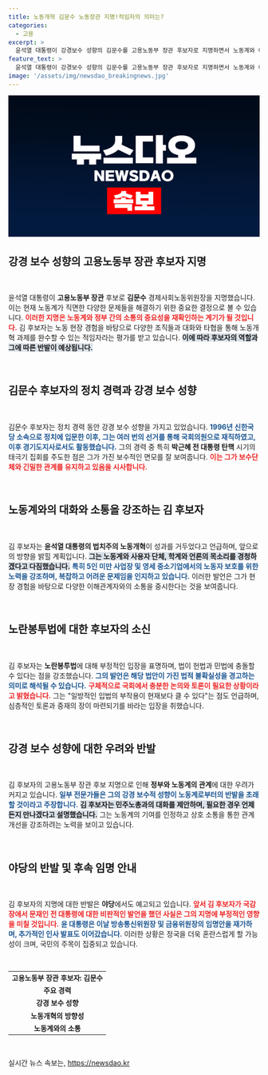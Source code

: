 ```yaml
---
title: 노동개혁 김문수 노동장관 지명!적임자의 의미는?
categories:
  - 고용
excerpt: >
  윤석열 대통령이 강경보수 성향의 김문수를 고용노동부 장관 후보자로 지명하면서 노동계와 야당의 반발이 예고되고 있다. 김 후보자는 노동개혁 과제를 강조하며 대화를 통한 협력을 약속했지만, 과거 발언으로 인한 논란이 불가피할 전망이다. 클릭 전쟁의 서막이 올랐다!
feature_text: >
  윤석열 대통령이 강경보수 성향의 김문수를 고용노동부 장관 후보자로 지명하면서 노동계와 야당의 반발이 예고되고 있다. 김 후보자는 노동개혁 과제를 강조하며 대화를 통한 협력을 약속했지만, 과거 발언으로 인한 논란이 불가피할 전망이다. 클릭 전쟁의 서막이 올랐다!
image: '/assets/img/newsdao_breakingnews.jpg'
---
```


<p><img src="/assets/img/newsdao_breakingnews.jpg" alt="cryptoinkorea 속보" /></p>

<h2 data-ke-size="size26">강경 보수 성향의 고용노동부 장관 후보자 지명</h2>

<p data-ke-size="size16">&nbsp;</p>

<p>윤석열 대통령이 <strong>고용노동부 장관</strong> 후보로 <strong>김문수</strong> 경제사회노동위원장을 지명했습니다. 이는 현재 노동계가 직면한 다양한 문제들을 해결하기 위한 중요한 결정으로 볼 수 있습니다. <b><span style="color: #ee2323;">이러한 지명은 노동계와 정부 간의 소통의 중요성을 재확인하는 계기가 될 것입니다.</span></b> 김 후보자는 노동 현장 경험을 바탕으로 다양한 조직들과 대화와 타협을 통해 노동개혁 과제를 완수할 수 있는 적임자라는 평가를 받고 있습니다. <b><span style="background-color: #21538527;">이에 따라 후보자의 역할과 그에 따른 반발이 예상됩니다.</span></b></p>

<p data-ke-size="size16">&nbsp;</p>

<h2 data-ke-size="size26">김문수 후보자의 정치 경력과 강경 보수 성향</h2>

<p data-ke-size="size16">&nbsp;</p>

<p>김문수 후보자는 정치 경력 동안 강경 보수 성향을 가지고 있었습니다. <b><span style="color: #1a5490;">1996년 신한국당 소속으로 정치에 입문한 이후, 그는 여러 번의 선거를 통해 국회의원으로 재직하였고, 이후 경기도지사로서도 활동했습니다.</span></b> 그의 경력 중 특히 <strong>박근혜 전 대통령 탄핵</strong> 시기의 태극기 집회를 주도한 점은 그가 가진 보수적인 면모를 잘 보여줍니다. <b><span style="color: #ee2323;">이는 그가 보수단체와 긴밀한 관계를 유지하고 있음을 시사합니다.</span></b> </p>

<p data-ke-size="size16">&nbsp;</p>

<h2 data-ke-size="size26">노동계와의 대화와 소통을 강조하는 김 후보자</h2>

<p data-ke-size="size16">&nbsp;</p>

<p>김 후보자는 <strong>윤석열 대통령의 법치주의 노동개혁</strong>이 성과를 거두었다고 언급하며, 앞으로의 방향을 밝힐 계획입니다. <b><span style="background-color: #21538527;">그는 노동계와 사용자 단체, 학계와 언론의 목소리를 경청하겠다고 다짐했습니다.</span></b> <b><span style="color: #1a5490;">특히 5인 미만 사업장 및 영세 중소기업에서의 노동자 보호를 위한 노력을 강조하며, 복잡하고 어려운 문제임을 인지하고 있습니다.</span></b> 이러한 발언은 그가 현장 경험을 바탕으로 다양한 이해관계자와의 소통을 중시한다는 것을 보여줍니다. </p>

<p data-ke-size="size16">&nbsp;</p>

<h2 data-ke-size="size26">노란봉투법에 대한 후보자의 소신</h2>

<p data-ke-size="size16">&nbsp;</p>

<p>김 후보자는 <strong>노란봉투법</strong>에 대해 부정적인 입장을 표명하며, 법이 헌법과 민법에 충돌할 수 있다는 점을 강조했습니다. <b><span style="color: #1a5490;">그의 발언은 해당 법안이 가진 법적 불확실성을 경고하는 의미로 해석될 수 있습니다.</span></b> <b><span style="color: #ee2323;">구체적으로 국회에서 충분한 논의와 토론이 필요한 상황이라고 밝혔습니다.</span></b> 그는 "일방적인 입법의 부작용이 현재보다 클 수 있다"는 점도 언급하며, 심층적인 토론과 중재의 장이 마련되기를 바라는 입장을 취했습니다.</p>

<p data-ke-size="size16">&nbsp;</p>

<h2 data-ke-size="size26">강경 보수 성향에 대한 우려와 반발</h2>

<p data-ke-size="size16">&nbsp;</p>

<p>김 후보자의 고용노동부 장관 후보 지명으로 인해 <strong>정부와 노동계의 관계</strong>에 대한 우려가 커지고 있습니다. <b><span style="color: #1a5490;">일부 전문가들은 그의 강경 보수적 성향이 노동계로부터의 반발을 초래할 것이라고 주장합니다.</span></b> <b><span style="background-color: #21538527;">김 후보자는 민주노총과의 대화를 제안하며, 필요한 경우 언제든지 만나겠다고 설명했습니다.</span></b> 그는 노동계의 기여를 인정하고 상호 소통을 통한 관계 개선을 강조하려는 노력을 보이고 있습니다.</p>

<p data-ke-size="size16">&nbsp;</p>

<h2 data-ke-size="size26">야당의 반발 및 후속 임명 안내</h2>

<p data-ke-size="size16">&nbsp;</p>

<p>김 후보자의 지명에 대한 반발은 <strong>야당</strong>에서도 예고되고 있습니다. <b><span style="color: #ee2323;">앞서 김 후보자가 국감장에서 문재인 전 대통령에 대한 비판적인 발언을 했던 사실은 그의 지명에 부정적인 영향을 미칠 것입니다.</span></b> <b><span style="color: #1a5490;">윤 대통령은 이날 방송통신위원장 및 금융위원장의 임명안을 재가하며, 추가적인 인사 발표도 이어갔습니다.</span></b> 이러한 상황은 정국을 더욱 혼란스럽게 할 가능성이 크며, 국민의 주목이 집중되고 있습니다.</p>

<p data-ke-size="size16">&nbsp;</p>

<table>
  <tr>
    <td style="text-align: center; height: 17px;"><b>고용노동부 장관 후보자: 김문수</b></td>
  </tr>
  <tr>
    <td style="text-align: center; height: 17px;"><b>주요 경력</b></td>
  </tr>
  <tr>
    <td style="text-align: center; height: 17px;"><b>강경 보수 성향</b></td>
  </tr>
  <tr>
    <td style="text-align: center; height: 17px;"><b>노동개혁의 방향성</b></td>
  </tr>
  <tr>
    <td style="text-align: center; height: 17px;"><b>노동계와의 소통</b></td>
  </tr>
</table>

<p data-ke-size="size16">&nbsp;</p>
실시간 뉴스 속보는, <a href="https://newsdao.kr" rel="dofollow">https://newsdao.kr</a>


